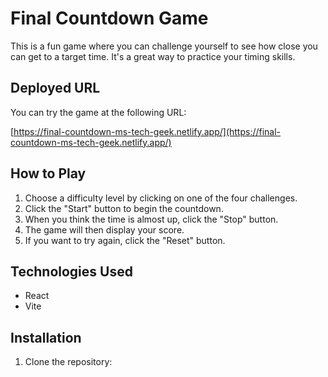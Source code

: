 # Final Countdown Game

This is a fun game where you can challenge yourself to see how close you can get to a target time. It's a great way to practice your timing skills.

## Deployed URL

You can try the game at the following URL:

[https://final-countdown-ms-tech-geek.netlify.app/](https://final-countdown-ms-tech-geek.netlify.app/)

## How to Play

1. Choose a difficulty level by clicking on one of the four challenges.
2. Click the "Start" button to begin the countdown.
3. When you think the time is almost up, click the "Stop" button.
4. The game will then display your score.
5. If you want to try again, click the "Reset" button.

## Technologies Used

- React
- Vite

## Installation

1. Clone the repository:
